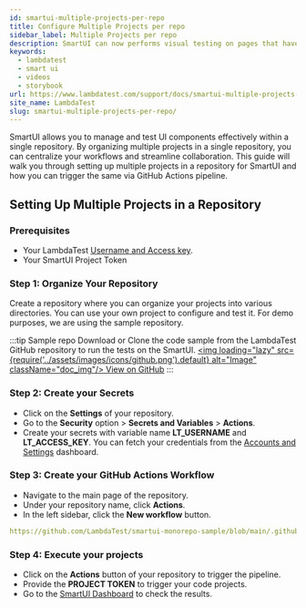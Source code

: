 ```yaml
---
id: smartui-multiple-projects-per-repo
title: Configure Multiple Projects per repo
sidebar_label: Multiple Projects per repo
description: SmartUI can now performs visual testing on pages that have videos.
keywords:
  - lambdatest
  - smart ui
  - videos
  - storybook
url: https://www.lambdatest.com/support/docs/smartui-multiple-projects-per-repo/
site_name: LambdaTest
slug: smartui-multiple-projects-per-repo/
---
```


<script type="application/ld+json"
      dangerouslySetInnerHTML={{ __html: JSON.stringify({
       "@context": "https://schema.org",
        "@type": "BreadcrumbList",
        "itemListElement": [{
          "@type": "ListItem",
          "position": 1,
          "name": "LambdaTest",
          "item": "https://www.lambdatest.com"
        },{
          "@type": "ListItem",
          "position": 2,
          "name": "Support",
          "item": "https://www.lambdatest.com/support/docs/"
        },{
          "@type": "ListItem",
          "position": 3,
          "name": "Monorepo",
          "item": "https://www.lambdatest.com/support/docs/smartui-multiple-projects-per-repo/"
        }]
      })
    }}
></script>
SmartUI allows you to manage and test UI components effectively within a single repository. By organizing multiple projects in a single repository, you can centralize your workflows and streamline collaboration. This guide will walk you through setting up multiple projects in a repository for SmartUI and how you can trigger the same via GitHub Actions pipeline.

## Setting Up Multiple Projects in a Repository

### Prerequisites
- Your LambdaTest [Username and Access key](https://accounts.lambdatest.com/security).
- Your SmartUI Project Token

### Step 1: Organize Your Repository
Create a repository where you can organize your projects into various directories. You can use your own project to configure and test it. For demo purposes, we are using the sample repository.

:::tip Sample repo
Download or Clone the code sample from the LambdaTest GitHub repository to run the tests on the SmartUI.
<a href="https://github.com/LambdaTest/smartui-monorepo-sample/" className="github__anchor"><img loading="lazy" src={require('../assets/images/icons/github.png').default} alt="Image" className="doc_img"/> View on GitHub</a>
:::

### Step 2: Create your Secrets
- Click on the **Settings** of your repository.
- Go to the **Security** option > **Secrets and Variables** > **Actions**.
- Create your secrets with variable name **LT_USERNAME** and **LT_ACCESS_KEY**. You can fetch your credentials from the [Accounts and Settings](https://accounts.lambdatest.com/security) dashboard.

### Step 3: Create your GitHub Actions Workflow
- Navigate to the main page of the repository.
- Under your repository name, click **Actions**.
- In the left sidebar, click the **New workflow** button.

```yaml reference
https://github.com/LambdaTest/smartui-monorepo-sample/blob/main/.github/workflows/main.yml
```

### Step 4: Execute your projects
- Click on the **Actions** button of your repository to trigger the pipeline.
- Provide the **PROJECT TOKEN** to trigger your code projects.
- Go to the [SmartUI Dashboard](https://smartui.lambdatest.com/) to check the results.